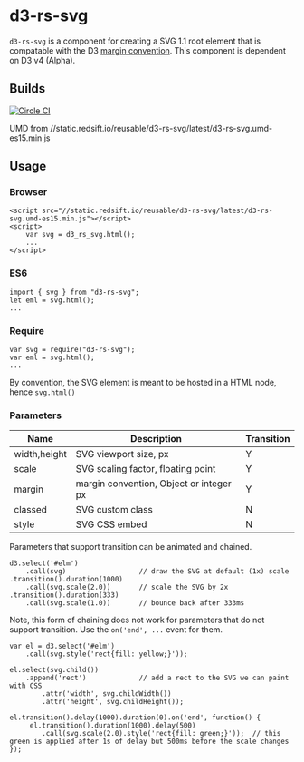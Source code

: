 # d3-rs-svg

`d3-rs-svg` is a component for creating a SVG 1.1 root element that is compatable with the D3 [margin convention](https://bl.ocks.org/mbostock/3019563). This component is dependent on D3 v4 (Alpha).

## Builds

[![Circle CI](https://circleci.com/gh/Redsift/d3-rs-svg.svg?style=svg)](https://circleci.com/gh/Redsift/d3-rs-svg)

UMD from //static.redsift.io/reusable/d3-rs-svg/latest/d3-rs-svg.umd-es15.min.js

## Usage

### Browser
	
	<script src="//static.redsift.io/reusable/d3-rs-svg/latest/d3-rs-svg.umd-es15.min.js"></script>
	<script>
		var svg = d3_rs_svg.html();
		...
	</script>

### ES6

	import { svg } from "d3-rs-svg";
	let eml = svg.html();
	...
	
### Require

	var svg = require("d3-rs-svg");
	var eml = svg.html();
	...
	
By convention, the SVG element is meant to be hosted in a HTML node, hence `svg.html()`

### Parameters

|Name|Description|Transition|
|----|-----------|----------|
|width,height|SVG viewport size, px|Y|
|scale|SVG scaling factor, floating point|Y|
|margin|margin convention, Object or integer px|Y|
|classed|SVG custom class|N|
|style|SVG CSS embed|N|

Parameters that support transition can be animated and chained.

	d3.select('#elm')
		.call(svg)					// draw the SVG at default (1x) scale
	.transition().duration(1000)
		.call(svg.scale(2.0))		// scale the SVG by 2x
	.transition().duration(333)
		.call(svg.scale(1.0))		// bounce back after 333ms

Note, this form of chaining does not work for parameters that do not support transition. Use the `on('end', ...` event for them.

	var el = d3.select('#elm')
		.call(svg.style('rect{fill: yellow;}'));
	
  	el.select(svg.child())
      	.append('rect')				// add a rect to the SVG we can paint with CSS
        	.attr('width', svg.childWidth())
        	.attr('height', svg.childHeight());
  
	el.transition().delay(1000).duration(0).on('end', function() {
		 el.transition().duration(1000).delay(500)
          	.call(svg.scale(2.0).style('rect{fill: green;}'));	// this green is applied after 1s of delay but 500ms before the scale changes
	});
	